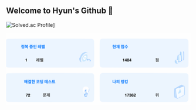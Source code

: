 ## Welcome to Hyun's Github 👋

![Solved.ac Profile](http://mazassumnida.wtf/api/v2/generate_badge?boj=lucy3041)]

![Programmers Badge](https://raw.githubusercontent.com/gaeul-3041/Programmers_Badge_Generator/main/result/result.svg)




